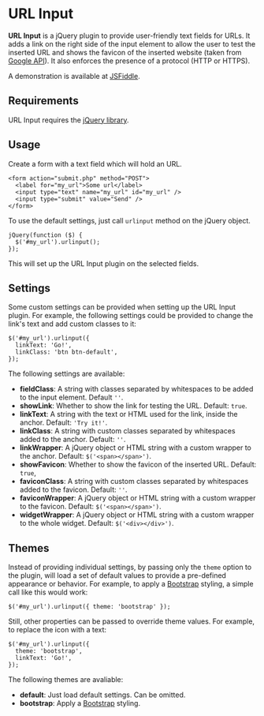 # URL Input

**URL Input** is a jQuery plugin to provide user-friendly text fields for URLs. It adds a link on the right side of the input element to allow the user to test the inserted URL and shows the favicon of the inserted website (taken from [Google API](http://www.google.com/s2/favicons)). It also enforces the presence of a protocol (HTTP or HTTPS).

A demonstration is available at [JSFiddle](https://jsfiddle.net/0qjqnbng/4/).

## Requirements

URL Input requires the [jQuery library](https://jquery.com/).

## Usage

Create a form with a text field which will hold an URL.

```
<form action="submit.php" method="POST">
  <label for="my_url">Some url</label>
  <input type="text" name="my_url" id="my_url" />
  <input type="submit" value="Send" />
</form>
```

To use the default settings, just call `urlinput` method on the jQuery object.

```
jQuery(function ($) {
  $('#my_url').urlinput();
});
```

This will set up the URL Input plugin on the selected fields.

## Settings

Some custom settings can be provided when setting up the URL Input plugin. For example, the following settings could be provided to change the link's text and add custom classes to it:

```
$('#my_url').urlinput({
  linkText: 'Go!',
  linkClass: 'btn btn-default',
});
```

The following settings are available:
- **fieldClass**: A string with classes separated by whitespaces to be added to the input element. Default ``''``.
- **showLink**: Whether to show the link for testing the URL. Default: ``true``.
- **linkText**: A string with the text or HTML used for the link, inside the anchor. Default: `'Try it!'`.
- **linkClass**: A string with custom classes separated by whitespaces added to the anchor. Default: `''`.
- **linkWrapper**: A jQuery object or HTML string with a custom wrapper to the anchor. Default: `$('<span></span>')`.
- **showFavicon**: Whether to show the favicon of the inserted URL. Default: `true`,
- **faviconClass**: A string with custom classes separated by whitespaces added to the favicon. Default: `''`.
- **faviconWrapper**: A jQuery object or HTML string with a custom wrapper to the favicon. Default: `$('<span></span>')`.
- **widgetWrapper**: A jQuery object or HTML string with a custom wrapper to the whole widget. Default: ``$('<div></div>')``.

## Themes

Instead of providing individual settings, by passing only the `theme` option to the plugin, will load a set of default values to provide a pre-defined appearance or behavior. For example, to apply a [Bootstrap](http://getbootstrap.com/) styling, a simple call like this would work:

```
$('#my_url').urlinput({ theme: 'bootstrap' });
```

Still, other properties can be passed to override theme values. For example, to replace the icon with a text:

```
$('#my_url').urlinput({
  theme: 'bootstrap',
  linkText: 'Go!',
});
```

The following themes are avaliable:
- **default**: Just load default settings. Can be omitted.
- **bootstrap**: Apply a [Bootstrap](http://getbootstrap.com/) styling.
